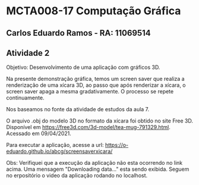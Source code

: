 # MCTA008-17 Computação Gráfica
## Carlos Eduardo Ramos -  RA: 11069514
## Atividade 2

Objetivo: Desenvolvimento de uma aplicação com gráficos 3D.


Na presente demonstração gráfica, temos um screen saver que realiza a renderização de uma xícara 3D, ao passo que após renderizar a xícara, o screen saver apaga a mesma gradativamente. O processo se repete continuamente.

Nos baseamos no fonte da atividade de estudos da aula 7.

O arquivo .obj do modelo 3D no formato da xícara foi obtido no site Free 3D. Disponível em <https://free3d.com/3d-model/tea-mug-791329.html>. Acessado em 09/04/2021. 

Para executar a aplicação, acesse a url: https://o-eduardo.github.io/abcg/screensaverxicara/

Obs: Verifiquei que a execução da aplicação não esta ocorrendo no link acima. Uma mensagem "Downloading data..." esta sendo exibida. Seguem no erpositório o video da aplicação rodando no localhost.

